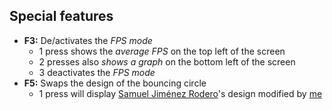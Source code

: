 ﻿## Special features
- **F3:** De/activates the *FPS mode*
	- 1 press shows the *average FPS* on the top left of the screen
	- 2 presses also *shows a graph* on the bottom left of the screen
	- 3 deactivates the *FPS mode*
- **F5:** Swaps the design of the bouncing circle
	- 1 press will display [Samuel Jiménez Rodero](https://github.com/SJRUAH)'s design modified by [me](https://github.com/Ediu3095)